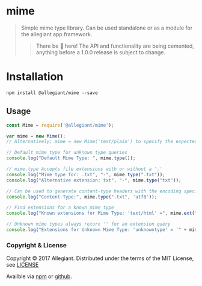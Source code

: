 # mime

> Simple mime type library. Can be used standalone or as a module for the allegiant app framework.
>> There be 🐲 here! The API and functionality are being cemented, anything before a 1.0.0 release is subject to change.

# Installation

```
npm install @allegiant/mime --save
```

## Usage
```js
const Mime = require('@allegiant/mime');

var mime = new Mime();
// Alternatively; mime = new Mime('text/plain') to specify the expected default mime type returned on type queries

// Default mime type for unknown type queries
console.log("Default Mime Type: ", mime.type());

// mime.type Accepts file extensions with or without a '.' 
console.log("Mime type for: .txt", "-", mime.type(".txt"));
console.log("Alternative extension: txt", "-", mime.type("txt"));

// Can be used to generate content-type headers with the encoding specified
console.log("Content-Type:", mime.type(".txt", 'utf8'));

// Find extensions for a known mime type
console.log("Known extensions for Mime Type: 'text/html' =", mime.ext("text/html"));

// Unknown mime types always return '' for an extension query
console.log("Extensions for Unknown Mime Type: 'unknowntype' = '" + mime.ext("unknowntype") + "'");
```

### Copyright & License

Copyright &copy; 2017 Allegiant. Distributed under the terms of the MIT License, see [LICENSE](https://github.com/allegiant-js/mime/blob/master/LICENSE)

Availble via [npm](https://www.npmjs.com/package/@allegiant/mime) or [github](https://github.com/allegiant-js/mime).
